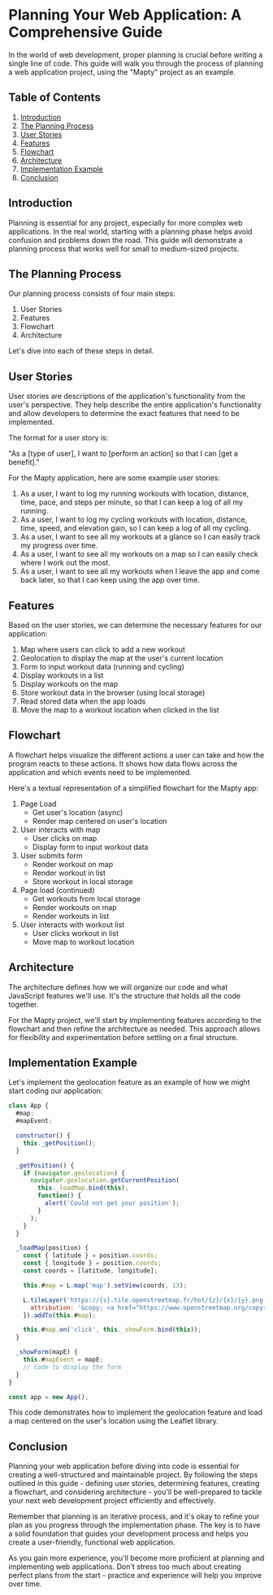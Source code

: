 
# Planning Your Web Application: A Comprehensive Guide

In the world of web development, proper planning is crucial before writing a single line of code. This guide will walk you through the process of planning a web application project, using the "Mapty" project as an example.

## Table of Contents
1. [Introduction](#introduction)
2. [The Planning Process](#the-planning-process)
3. [User Stories](#user-stories)
4. [Features](#features)
5. [Flowchart](#flowchart)
6. [Architecture](#architecture)
7. [Implementation Example](#implementation-example)
8. [Conclusion](#conclusion)

## Introduction

Planning is essential for any project, especially for more complex web applications. In the real world, starting with a planning phase helps avoid confusion and problems down the road. This guide will demonstrate a planning process that works well for small to medium-sized projects.

## The Planning Process

Our planning process consists of four main steps:

1. User Stories
2. Features
3. Flowchart
4. Architecture

Let's dive into each of these steps in detail.

## User Stories

User stories are descriptions of the application's functionality from the user's perspective. They help describe the entire application's functionality and allow developers to determine the exact features that need to be implemented.

The format for a user story is:

"As a [type of user], I want to [perform an action] so that I can [get a benefit]."

For the Mapty application, here are some example user stories:

1. As a user, I want to log my running workouts with location, distance, time, pace, and steps per minute, so that I can keep a log of all my running.
2. As a user, I want to log my cycling workouts with location, distance, time, speed, and elevation gain, so I can keep a log of all my cycling.
3. As a user, I want to see all my workouts at a glance so I can easily track my progress over time.
4. As a user, I want to see all my workouts on a map so I can easily check where I work out the most.
5. As a user, I want to see all my workouts when I leave the app and come back later, so that I can keep using the app over time.

## Features

Based on the user stories, we can determine the necessary features for our application:

1. Map where users can click to add a new workout
2. Geolocation to display the map at the user's current location
3. Form to input workout data (running and cycling)
4. Display workouts in a list
5. Display workouts on the map
6. Store workout data in the browser (using local storage)
7. Read stored data when the app loads
8. Move the map to a workout location when clicked in the list

## Flowchart

A flowchart helps visualize the different actions a user can take and how the program reacts to these actions. It shows how data flows across the application and which events need to be implemented.

Here's a textual representation of a simplified flowchart for the Mapty app:

1. Page Load
   - Get user's location (async)
   - Render map centered on user's location
2. User interacts with map
   - User clicks on map
   - Display form to input workout data
3. User submits form
   - Render workout on map
   - Render workout in list
   - Store workout in local storage
4. Page load (continued)
   - Get workouts from local storage
   - Render workouts on map
   - Render workouts in list
5. User interacts with workout list
   - User clicks workout in list
   - Move map to workout location

## Architecture

The architecture defines how we will organize our code and what JavaScript features we'll use. It's the structure that holds all the code together.

For the Mapty project, we'll start by implementing features according to the flowchart and then refine the architecture as needed. This approach allows for flexibility and experimentation before settling on a final structure.

## Implementation Example

Let's implement the geolocation feature as an example of how we might start coding our application:

```javascript
class App {
  #map;
  #mapEvent;

  constructor() {
    this._getPosition();
  }

  _getPosition() {
    if (navigator.geolocation) {
      navigator.geolocation.getCurrentPosition(
        this._loadMap.bind(this),
        function() {
          alert('Could not get your position');
        }
      );
    }
  }

  _loadMap(position) {
    const { latitude } = position.coords;
    const { longitude } = position.coords;
    const coords = [latitude, longitude];

    this.#map = L.map('map').setView(coords, 13);

    L.tileLayer('https://{s}.tile.openstreetmap.fr/hot/{z}/{x}/{y}.png', {
      attribution: '&copy; <a href="https://www.openstreetmap.org/copyright">OpenStreetMap</a> contributors'
    }).addTo(this.#map);

    this.#map.on('click', this._showForm.bind(this));
  }

  _showForm(mapE) {
    this.#mapEvent = mapE;
    // Code to display the form
  }
}

const app = new App();
```

This code demonstrates how to implement the geolocation feature and load a map centered on the user's location using the Leaflet library.

## Conclusion

Planning your web application before diving into code is essential for creating a well-structured and maintainable project. By following the steps outlined in this guide - defining user stories, determining features, creating a flowchart, and considering architecture - you'll be well-prepared to tackle your next web development project efficiently and effectively.

Remember that planning is an iterative process, and it's okay to refine your plan as you progress through the implementation phase. The key is to have a solid foundation that guides your development process and helps you create a user-friendly, functional web application.

As you gain more experience, you'll become more proficient at planning and implementing web applications. Don't stress too much about creating perfect plans from the start - practice and experience will help you improve over time.

